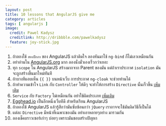 ```yaml
---
layout: post
title: 10 lessons that AngularJS give me
category: articles
tags: [ angularjs ]
image:
  credit: Pawel Kadysz
  creditlink: http://dribbble.com/pawelkadysz
  feature: joy-stick.jpg
---
```


1. ถ้าลองใช้ `สองปีกกา` ของ AngularJS แล้วติดใจ ลองหันมาใช้ `ng-bind` ก็ไม่เลวเหมือนกัน
2. อย่าอ่านใน [AngularJS.org][2] มาก ลองนั่งมั่วเองเร็วกว่าเยอะ
3. ทุก `scope` ใน AngularJS สร้างมากจาก Parent ของมัน แต่ถ้าเราประกาศ `isolation` มันจะถูกสร้างขึ้นมาใหม่ทันที
4. ถ้าบางทีแอบเห็น `{{ }}` บนหน้าเว็บ การประกาศ `ng-cloak` จะช่วยท่านได้
5. ถ้าทำความเข้าใจ `Link` กับ `Controller` ให้ดีๆ จะทำให้การสร้าง `Directive` นั้นเร็วขึ้น [เพิ่มเติม](https://gist.github.com/Mithrandir0x/3639232)
6. `Service` กับ `Factory` ไม่เหมือนกัน อย่าใช้ผิดประเภท [เพิ่มเติม](https://gist.github.com/Mithrandir0x/3639232)
7. [Egghead.io][1] เป็นอีกหนึ่งเว็บทีดี สำหรับเรียน AngularJS
8. ถ้าลองใช้ AngularJS แล้วรู้สึกว่ามันซับซ้อนกว่า `jQuery` เราอาจจะใช้มันผิดวิธีก็เป็นได้
9. แต่ละ `Directive` มีหน้าที่เฉพาะของมัน อย่าเอาหลายๆอย่าง มารวมกัน
10. ลองเช็คบราวเซอร์เก่าๆ บ่อยๆ เพราะมันชอบสร้างปัญหา


[1]: http://www.egghead.io "Egghead.io"
[2]: http://www.angularjs.org "AngularJS.org"





